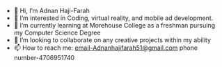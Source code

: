 - 👋 Hi, I’m Adnan Haji-Farah
- 👀 I’m interested in Coding, virtual reality, and mobile ad development.
- 🌱 I’m currently learning at Morehouse College as a freshman pursuing my Computer Science Degree
- 💞️ I’m looking to collaborate on any creative projects within my ability
- 📫 How to reach me: email-Adnanhajifarah51@gmail.com phone number-4706951740

<!---
Adnanhajifarah/Adnanhajifarah is a ✨ special ✨ repository because its `README.md` (this file) appears on your GitHub profile.
You can click the Preview link to take a look at your changes.
--->
